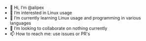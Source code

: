 - 👋 Hi, I’m @alipex
- 👀 I’m interested in Linux usage
- 🌱 I’m currently learning Linux usage and programming in various languages
- 💞️ I’m looking to collaborate on nothing currently
- 📫 How to reach me: use issues or PR's

<!---
alipex/alipex is a ✨ special ✨ repository because its `README.md` (this file) appears on your GitHub profile.
You can click the Preview link to take a look at your changes.
--->
